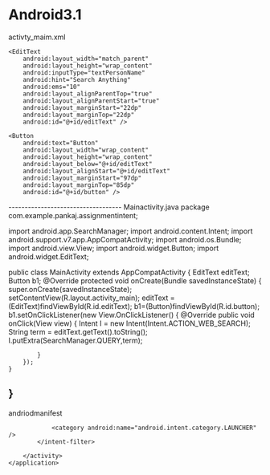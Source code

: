 # Android3.1
activty_maim.xml

  <?xml version="1.0" encoding="utf-8"?>
<RelativeLayout xmlns:android="http://schemas.android.com/apk/res/android"
    xmlns:tools="http://schemas.android.com/tools"
    android:id="@+id/activity_main"
    android:layout_width="match_parent"
    android:layout_height="match_parent"
    android:paddingBottom="@dimen/activity_vertical_margin"
    android:paddingLeft="@dimen/activity_horizontal_margin"
    android:paddingRight="@dimen/activity_horizontal_margin"
    android:paddingTop="@dimen/activity_vertical_margin"
    tools:context="com.example.pankaj.assignmentintent.MainActivity">

    <EditText
        android:layout_width="match_parent"
        android:layout_height="wrap_content"
        android:inputType="textPersonName"
        android:hint="Search Anything"
        android:ems="10"
        android:layout_alignParentTop="true"
        android:layout_alignParentStart="true"
        android:layout_marginStart="22dp"
        android:layout_marginTop="22dp"
        android:id="@+id/editText" />

    <Button
        android:text="Button"
        android:layout_width="wrap_content"
        android:layout_height="wrap_content"
        android:layout_below="@+id/editText"
        android:layout_alignStart="@+id/editText"
        android:layout_marginStart="97dp"
        android:layout_marginTop="85dp"
        android:id="@+id/button" />
</RelativeLayout>
-----------------------------------
Mainactivity.java
          package com.example.pankaj.assignmentintent;

import android.app.SearchManager;
import android.content.Intent;
import android.support.v7.app.AppCompatActivity;
import android.os.Bundle;
import android.view.View;
import android.widget.Button;
import android.widget.EditText;

public class MainActivity extends AppCompatActivity {
    EditText editText;
    Button b1;
    @Override
    protected void onCreate(Bundle savedInstanceState) {
        super.onCreate(savedInstanceState);
        setContentView(R.layout.activity_main);
        editText =(EditText)findViewById(R.id.editText);
        b1=(Button)findViewById(R.id.button);
        b1.setOnClickListener(new View.OnClickListener() {
            @Override
            public void onClick(View view) {
                Intent I = new Intent(Intent.ACTION_WEB_SEARCH);
                String term = editText.getText().toString();
                I.putExtra(SearchManager.QUERY,term);


            }
        });
    }
}
-------------------------------
andriodmanifest
  <?xml version="1.0" encoding="utf-8"?>
<manifest xmlns:android="http://schemas.android.com/apk/res/android"
    package="com.example.pankaj.assignmentintent">
    <uses-permission android:name="android.permission.INTERNET">
    </uses-permission>
    <application
        android:allowBackup="true"
        android:icon="@mipmap/ic_launcher"
        android:label="@string/app_name"
        android:supportsRtl="true"
        android:theme="@style/AppTheme">
        <activity android:name=".MainActivity">
            <intent-filter>
                <action android:name="android.intent.action.MAIN" />

                <category android:name="android.intent.category.LAUNCHER" />
            </intent-filter>

        </activity>
    </application>

</manifest>

